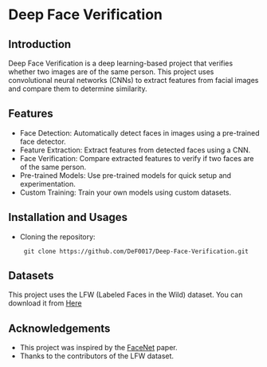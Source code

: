 # Deep Face Verification
## Introduction
Deep Face Verification is a deep learning-based project that verifies whether two images are of the same person. This project uses convolutional neural networks (CNNs) to extract features from facial images and compare them to determine similarity.

## Features
- Face Detection: Automatically detect faces in images using a pre-trained face detector.
- Feature Extraction: Extract features from detected faces using a CNN.
- Face Verification: Compare extracted features to verify if two faces are of the same person.
- Pre-trained Models: Use pre-trained models for quick setup and experimentation.
- Custom Training: Train your own models using custom datasets.

## Installation and Usages
* Cloning the repository:
  ```shell
   git clone https://github.com/DeF0017/Deep-Face-Verification.git

## Datasets
This project uses the LFW (Labeled Faces in the Wild) dataset. You can download it from [Here](https://vis-www.cs.umass.edu/lfw/)


## Acknowledgements
- This project was inspired by the [FaceNet](https://arxiv.org/pdf/1503.03832) paper.
- Thanks to the contributors of the LFW dataset.

